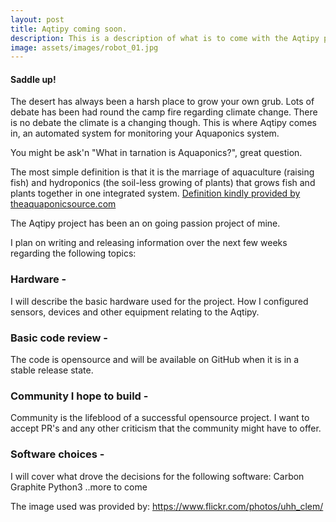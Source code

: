 ```yaml
---
layout: post
title: Aqtipy coming soon.
description: This is a description of what is to come with the Aqtipy project.
image: assets/images/robot_01.jpg
---
```

#### Saddle up!
The desert has always been a harsh place to grow your own grub. Lots of debate has been had round the camp fire regarding climate change.
There is no debate the climate is a changing though. This is where Aqtipy comes in, an automated system for monitoring your Aquaponics system.

You might be ask'n "What in tarnation is Aquaponics?", great question. 

The most simple definition is that it is the marriage of aquaculture (raising fish) and hydroponics (the soil-less growing of plants) that grows fish and plants together in one integrated system.
[Definition kindly provided by theaquaponicsource.com](https://www.theaquaponicsource.com/what-is-aquaponics/)

The Aqtipy project has been an on going passion project of mine.

I plan on writing and releasing information over the next few weeks regarding the following topics:

### Hardware -
I will describe the basic hardware used for the project. How I configured sensors, devices and other equipment relating to the Aqtipy.

### Basic code review -
The code is opensource and will be available on GitHub when it is in a stable release state.

### Community I hope to build - 
Community is the lifeblood of a successful opensource project. I want to accept PR's and any other criticism that the community might have to offer.

### Software choices - 
I will cover what drove the decisions for the following software:
Carbon 
Graphite
Python3
..more to come


The image used was provided by:
https://www.flickr.com/photos/uhh_clem/
